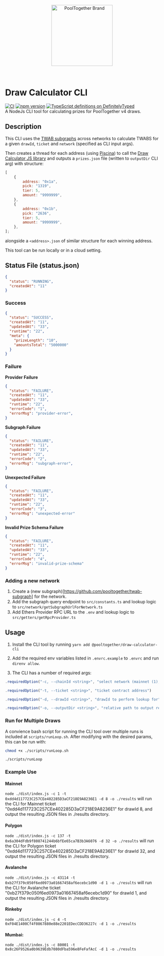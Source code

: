 <p align="center">
  <a href="https://github.com/pooltogether/pooltogether--brand-assets">
    <img src="https://github.com/pooltogether/pooltogether--brand-assets/blob/977e03604c49c63314450b5d432fe57d34747c66/logo/pooltogether-logo--purple-gradient.png?raw=true" alt="PoolTogether Brand" style="max-width:100%;" width="200">
  </a>
</p>

<br />

# Draw Calculator CLI

[![CI](https://github.com/pooltogether/draw-calculator-cli/actions/workflows/main.yml/badge.svg)](https://github.com/pooltogether/draw-calculator-cli/actions/workflows/main.yml)
[![npm version](https://badge.fury.io/js/@pooltogether%2Fdraw-calculator-cli.svg)](https://badge.fury.io/js/@pooltogether%2Fdraw-calculator-cli)
[![TypeScript definitions on DefinitelyTyped](https://definitelytyped.org/badges/standard.svg)](https://definitelytyped.org)\
A NodeJs CLI tool for calculating prizes for PoolTogether v4 draws.

## Description

This CLI uses the [TWAB subgraphs](https://github.com/pooltogether/twab-subgraph) across networks to calculate TWABS for a given `drawId`, `ticket` and `network` (specified as CLI input args).

Then creates a thread for each address (using [Piscina](https://www.npmjs.com/package/piscina)) to call the [Draw Calculator JS library](https://github.com/pooltogether/draw-calculators-js) and outputs a `prizes.json` file (written to `outputDir` CLI arg) with structure:

```js
[
    {
        address: "0x1a",
        pick: "1319",
        tier: 5,
        amount: "9999999",
    },
    {
        address: "0x1b",
        pick: "2636",
        tier: 5,
        amount: "9999999",
    },
];
```

alongside a `<address>.json` of similar structure for each winning address.

This tool can be run locally or in a cloud setting.

## Status File (status.json)

```json
{
  "status": "RUNNING",
  "createdAt": "11"
}
```

### Success

```json
{
  "status": "SUCCESS",
  "createdAt": "11",
  "updatedAt": "33",
  "runtime": "22",
  "meta": {
    "prizeLength": "10",
    "amountsTotal": "5000000"
  }
}
```

### Failure

**Provider Failure**

```json
{
  "status": "FAILURE",
  "createdAt": "11",
  "updatedAt": "33",
  "runtime": "22",
  "errorCode": "1",
  "errorMsg": "provider-error",
}
```

**Subgraph Failure**
```json
{
  "status": "FAILURE",
  "createdAt": "11",
  "updatedAt": "33",
  "runtime": "22",
  "errorCode": "2",
  "errorMsg": "subgraph-error",
}
```

**Unexpected Failure**

```json
{
  "status": "FAILURE",
  "createdAt": "11",
  "updatedAt": "33",
  "runtime": "22",
  "errorCode": "3",
  "errorMsg": "unexpected-error"
}
```

**Invalid Prize Schema Failure**

```json
{
  "status": "FAILURE",
  "createdAt": "11",
  "updatedAt": "33",
  "runtime": "22",
  "errorCode": "4",
  "errorMsg": "invalid-prize-schema"
}
```

### Adding a new network

1. Create a (new subgraph)[https://github.com/pooltogether/twab-subgraph] for the network.
1. Add the subgraph query endpoint to `src/constants.ts` and lookup logic to `src/network/getSubgraphUrlForNetwork.ts`
1. Add Ethers Provider RPC URL to the `.env` and lookup logic to `src/getters/getRpcProvider.ts`

## Usage

1. Install the CLI tool by running `yarn add @pooltogether/draw-calculator-cli`
1. Add the required env variables listed in `.envrc.example` to `.envrc` and run `direnv allow`.

1. The CLI has a number of required args:

```js
.requiredOption("-c, --chainId <string>", "select network (mainnet (1), rinkeby (4), polygon (137) or mumbai (80001) etc.)")

.requiredOption("-t, --ticket <string>", "ticket contract address")

.requiredOption("-d, --drawId <string>", "drawId to perform lookup for")

.requiredOption("-o, --outputDir <string>", "relative path to output resulting JSON blob");`
```

### Run for Multiple Draws

A convience bash script for running the CLI tool over multiple runs is included at `scripts/runLoop.sh`. After modifying with the desired params, this can be run with:

```sh
chmod +x ./scripts/runLoop.sh

./scripts/runLoop

```

### Example Use

#### Mainnet

`node ./dist/index.js -c 1 -t 0xdd4d117723C257CEe402285D3aCF218E9A8236E1 -d 8 -o ./results`
will run the CLI for Mainnet ticket "0xdd4d117723C257CEe402285D3aCF218E9A8236E1" for drawId 8, and output the resulting JSON files in ./results directory.

#### Polygon

`node ./dist/index.js -c 137 -t 0x6a304dFdb9f808741244b6bfEe65ca7B3b3A6076 -d 32 -o ./results`
will run the CLI for Polygon ticket "0xdd4d117723C257CEe402285D3aCF218E9A8236E1" for drawId 32, and output the resulting JSON files in ./results directory.

#### Avalanche

`node ./dist/index.js -c 43114 -t 0xb27f379c050f6ed0973a01667458af6ecebc1d90 -d 1 -o ./results`
will run the CLI for Avalanche ticket "0xb27f379c050f6ed0973a01667458af6ecebc1d90" for drawId 1, and output the resulting JSON files in ./results directory.

#### Rinkeby

`node ./dist/index.js -c 4 -t 0xF04E1400Cf4f0867880e88e2201EDecCDD36227c -d 1 -o ./results`

#### Mumbai:

`node ./dist/index.js -c 80001 -t 0x8c26F9526a0b9639Edb7080dFba596e8FeFafAcC -d 1 -o ./results`
